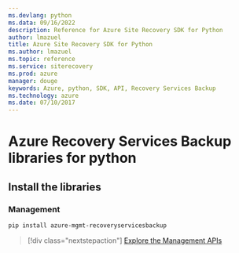 ```yaml
---
ms.devlang: python
ms.data: 09/16/2022
description: Reference for Azure Site Recovery SDK for Python
author: lmazuel
title: Azure Site Recovery SDK for Python
ms.author: lmazuel
ms.topic: reference
ms.service: siterecovery
ms.prod: azure
manager: douge
keywords: Azure, python, SDK, API, Recovery Services Backup
ms.technology: azure
ms.date: 07/10/2017
---
```

# Azure Recovery Services Backup libraries for python

## Install the libraries


### Management

```bash
pip install azure-mgmt-recoveryservicesbackup
```
> [!div class="nextstepaction"]
> [Explore the Management APIs](/python/api/overview/azure/recoveryservicesbackup/management)